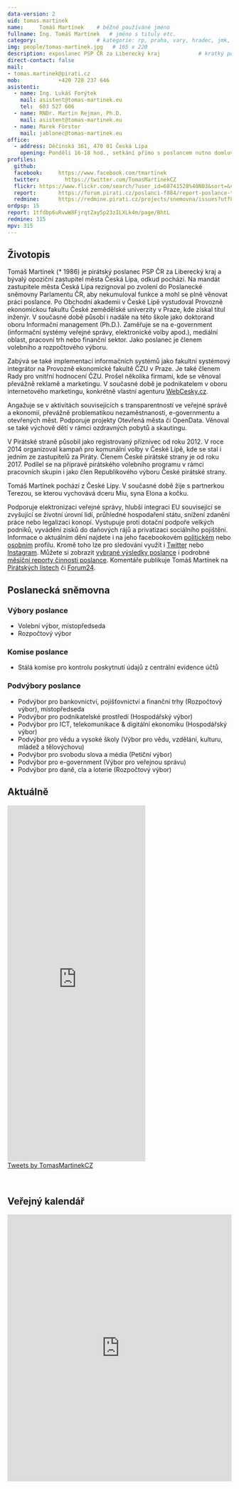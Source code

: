 ```yaml
---
data-version: 2
uid: tomas.martinek
name:     Tomáš Martínek  	# běžně používáné jméno
fullname: Ing. Tomáš Martínek  	# jméno s tituly etc.
category:                 	# kategorie: rp, praha, vary, hradec, jmk, senat
img: people/tomas-martinek.jpg   # 165 x 220
description: exposlanec PSP ČR za Liberecký kraj         	# kratký popis, max 160 znaků
direct-contact: false
mail:
- tomas.martinek@pirati.cz
mob:	        +420 728 237 646
asistenti:
  - name: Ing. Lukáš Forýtek
    mail: asistent@tomas-martinek.eu
    tel:  603 527 606
  - name: RNDr. Martin Rejman, Ph.D.
    mail: asistent@tomas-martinek.eu
  - name: Marek Förster
    mail: jablonec@tomas-martinek.eu
office:
  - address: Děčínská 361, 470 01 Česká Lípa
    opening: Pondělí 16-18 hod., setkání přímo s poslancem nutno domluvit předem na adrese ceskalipa@tomas-martinek.eu.
profiles:
  github:       
  facebook:     https://www.facebook.com/tmartinek
  twitter: 		  https://twitter.com/TomasMartinekCZ
  flickr: https://www.flickr.com/search/?user_id=68741528%40N03&sort=&view_all=1&text=Tom%C3%A1%C5%A1%20Mart%C3%ADnek		    
  report:       https://forum.pirati.cz/poslanci-f884/report-poslance-tomas-martinek-t38894.html
  redmine:      https://redmine.pirati.cz/projects/snemovna/issues?utf8=%E2%9C%93&set_filter=1&f%5B%5D=status_id&op%5Bstatus_id%5D=o&f%5B%5D=fixed_version_id&op%5Bfixed_version_id%5D=%3D&v%5Bfixed_version_id%5D%5B%5D=28&f%5B%5D=assigned_to_id&op%5Bassigned_to_id%5D=%3D&v%5Bassigned_to_id%5D%5B%5D=315&f%5B%5D=&c%5B%5D=subject&c%5B%5D=status&c%5B%5D=priority&c%5B%5D=due_date&c%5B%5D=done_ratio&group_by=assigned_to&t%5B%5D=
ordpsp: 15
report: 1tfdbp6uRvwW8FjrqtZay5p23zILXLk4m/page/BhtL
redmine: 315
mpv: 315
---
```

## Životopis

Tomáš Martínek (* 1986) je pirátský poslanec PSP ČR za Liberecký kraj a bývalý opoziční zastupitel města Česká Lípa, odkud pochází. Na mandát zastupitele města Česká Lípa rezignoval po zvolení do Poslanecké sněmovny Parlamentu ČR, aby nekumuloval funkce a mohl se plně věnovat práci poslance. Po Obchodní akademii v České Lípě vystudoval Provozně ekonomickou fakultu České zemědělské univerzity v Praze, kde získal titul inženýr. V současné době působí i nadále na této škole jako doktorand oboru Informační management (Ph.D.). Zaměřuje se na e-government (informační systémy veřejné správy, elektronické volby apod.), mediální oblast, pracovní trh nebo finanční sektor. Jako poslanec je členem volebního a rozpočtového výboru.

Zabývá se také implementací informačních systémů jako fakultní systémový integrátor na Provozně ekonomické fakultě ČZU v Praze. Je také členem Rady pro vnitřní hodnocení ČZU. Prošel několika firmami, kde se věnoval převážně reklamě a marketingu. V současné době je podnikatelem v oboru internetového marketingu, konkrétně vlastní agenturu [WebCesky.cz](https://www.webcesky.cz). 

Angažuje se v aktivitách souvisejících s transparentností ve veřejné správě a ekonomií, převážně problematikou nezaměstnanosti, e-governmentu a otevřených měst. Podporuje projekty Otevřená města či OpenData. Věnoval se také výchově dětí v rámci ozdravných pobytů a skautingu.

V Pirátské straně působil jako registrovaný příznivec od roku 2012. V roce 2014 organizoval kampaň pro komunální volby v České Lípě, kde se stal i jedním ze zastupitelů za Piráty. Členem České pirátské strany je od roku 2017. Podílel se na přípravě pirátského volebního programu v rámci pracovních skupin i jako člen Republikového výboru České pirátské strany.

Tomáš Martínek pochází z České Lípy. V současné době žije s partnerkou Terezou, se kterou vychovává dceru Miu, syna Elona a kočku.

Podporuje elektronizaci veřejné správy, hlubší integraci EU související se zvyšující se životní úrovní lidí, průhledné hospodaření státu, snížení zdanění práce nebo legalizaci konopí. Vystupuje proti dotační podpoře velkých podniků, vyvádění zisků do daňových rájů a  privatizaci sociálního pojištění. 
 Informace o aktuálním dění najdete i na jeho facebookovém [politickém](https://www.facebook.com/tomas.martinek.pirati/) nebo [osobním](https://www.facebook.com/tmartinek) profilu. Kromě toho lze pro sledování využít i [Twitter](https://twitter.com/TomasMartinekCZ) nebo [Instagram](https://www.instagram.com/tommartinek/). Můžete si zobrazit [vybrané výsledky poslance](https://www.pirati.cz/vysledky/#type=own&datefilter5=all&resorty-select=resort-finance%2Cresort-informatika%2Cresort-vnitro-a-bezpecnost%2Cresort-spravedlnost%2Cresort-skolstvi%2Cresort-prace-a-socialnich-veci%2Cresort-zivotni-prostredi%2Cresort-zemedelstvi%2Cresort-prumysl-a-obchod%2Cresort-evropska-unie-zahranici-obrana%2Cresort-doprava-a-logistika%2Cresort-zdravotnictvi%2Cresort-kultura%2Cresort-mistni-rozvoj&poslanci-select=tomas-martinek&cycletype=state&grouptype=poslanec) i podrobné [měsíční reporty činnosti poslance](https://forum.pirati.cz/poslanci-f884/report-poslance-tomas-martinek-t38894.html). Komentáře publikuje Tomáš Martínek na [Pirátských listech](https://www.piratskelisty.cz/stitek/Tom%C3%A1%C5%A1%20Mart%C3%ADnek) či [Forum24](https://www.forum24.cz/autor/tomas-martinek/).


Poslanecká sněmovna
-------------------

### Výbory poslance
- Volební výbor, místopředseda
- Rozpočtový výbor

### Komise poslance
- Stálá komise pro kontrolu poskytnutí údajů z centrální evidence účtů

### Podvýbory poslance
- Podvýbor pro bankovnictví, pojišťovnictví a finanční trhy (Rozpočtový výbor), místopředseda
- Podvýbor pro podnikatelské prostředí (Hospodářský výbor)
- Podvýbor pro ICT, telekomunikace & digitální ekonomiku (Hospodářský výbor)
- Podvýbor pro vědu a vysoké školy (Výbor pro vědu, vzdělání, kulturu, mládež a tělovýchovu)
- Podvýbor pro svobodu slova a média (Petiční výbor)
- Podvýbor pro e-government (Výbor pro veřejnou správu)
- Podvýbor pro daně, cla a loterie (Rozpočtový výbor)

Aktuálně
--------
<div><span style="display:inline-block; max-width:330px;  padding-right:2em;">
<iframe src="https://www.facebook.com/plugins/page.php?href=https%3A%2F%2Fwww.facebook.com%2Ftomas.martinek.pirati&tabs=timeline&width=310&height=800&small_header=true&adapt_container_width=false&hide_cover=false&show_facepile=true&appId=275645779112488" width="310" height="800" style="border:none;overflow:hidden" scrolling="no" frameborder="0" allowfullscreen="true" allow="autoplay; clipboard-write; encrypted-media; picture-in-picture; web-share"></iframe>
</span><span style="display:inline-block; max-width:330px;">
<a class="twitter-timeline" data-lang="cs" data-width="370" data-height="800" data-theme="light" href="https://twitter.com/TomasMartinekCZ?ref_src=twsrc%5Etfw">Tweets by TomasMartinekCZ</a> <script async src="https://platform.twitter.com/widgets.js" charset="utf-8"></script>
</span>
</div>
<p>&nbsp;</p>

Veřejný kalendář
----------------

<iframe src="https://calendar.google.com/calendar/embed?src=spnksjkkqsm5s05p05clfjjr14%40group.calendar.google.com&ctz=Europe%2FPrague" style="border: 0; max-width:100%" width="740" height="600" frameborder="0" scrolling="no"></iframe>
